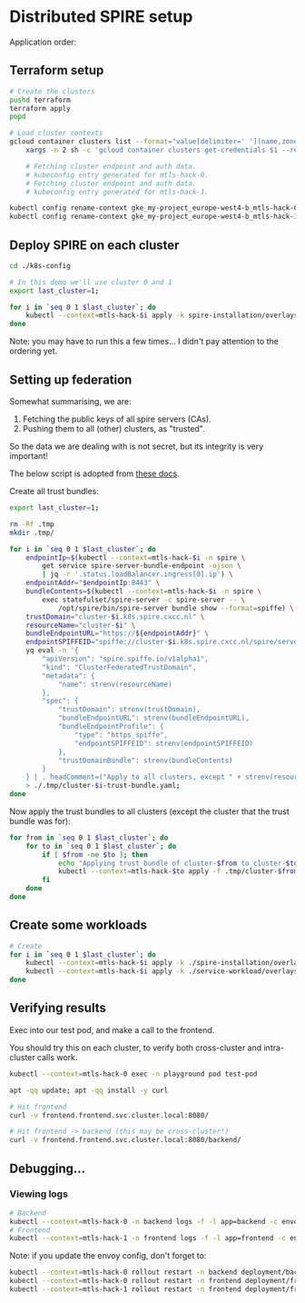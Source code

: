 # Distributed SPIRE setup

Application order:

## Terraform setup
```sh
# Create the clusters
pushd terraform
terraform apply
popd

# Load cluster contexts
gcloud container clusters list --format="value[delimiter=' '](name,zone)" | \
    xargs -n 2 sh -c 'gcloud container clusters get-credentials $1 --region=$2 --dns-endpoint' sh

    # Fetching cluster endpoint and auth data.
    # kubeconfig entry generated for mtls-hack-0.
    # Fetching cluster endpoint and auth data.
    # kubeconfig entry generated for mtls-hack-1.

kubectl config rename-context gke_my-project_europe-west4-b_mtls-hack-0 mtls-hack-0
kubectl config rename-context gke_my-project_europe-west4-b_mtls-hack-1 mtls-hack-1
```

## Deploy SPIRE on each cluster

```sh
cd ./k8s-config

# In this demo we'll use cluster 0 and 1
export last_cluster=1;

for i in `seq 0 1 $last_cluster`; do
    kubectl --context=mtls-hack-$i apply -k spire-installation/overlays/cluster-$i
done
```

Note: you may have to run this a few times... I didn't pay attention to the ordering yet.

## Setting up federation

Somewhat summarising, we are:

1. Fetching the public keys of all spire servers (CAs).
2. Pushing them to all (other) clusters, as "trusted".

So the data we are dealing with is not secret, but its integrity is very important!

The below script is adopted from [these docs](https://github.com/spiffe/spire-controller-manager/blob/main/demo/scripts/make-cluster-federated-trust-domain.sh).

Create all trust bundles:

```sh
export last_cluster=1;

rm -Rf .tmp
mkdir .tmp/

for i in `seq 0 1 $last_cluster`; do
    endpointIp=$(kubectl --context=mtls-hack-$i -n spire \
        get service spire-server-bundle-endpoint -ojson \
        | jq -r '.status.loadBalancer.ingress[0].ip') \
    endpointAddr="$endpointIp:8443" \
    bundleContents=$(kubectl --context=mtls-hack-$i -n spire \
        exec statefulset/spire-server -c spire-server -- \
            /opt/spire/bin/spire-server bundle show --format=spiffe) \
    trustDomain="cluster-$i.k8s.spire.cxcc.nl" \
    resourceName="cluster-$i" \
    bundleEndpointURL="https://${endpointAddr}" \
    endpointSPIFFEID="spiffe://cluster-$i.k8s.spire.cxcc.nl/spire/server" \
    yq eval -n '{
        "apiVersion": "spire.spiffe.io/v1alpha1",
        "kind": "ClusterFederatedTrustDomain",
        "metadata": {
            "name": strenv(resourceName)
        },
        "spec": {
            "trustDomain": strenv(trustDomain),
            "bundleEndpointURL": strenv(bundleEndpointURL),
            "bundleEndpointProfile": {
                "type": "https_spiffe",
                "endpointSPIFFEID": strenv(endpointSPIFFEID)
            },
            "trustDomainBundle": strenv(bundleContents)
        }
    } | . headComment=("Apply to all clusters, except " + strenv(resourceName))' \
    > ./.tmp/cluster-$i-trust-bundle.yaml;
done
```

Now apply the trust bundles to all clusters (except the cluster that the trust bundle was for):

```sh
for from in `seq 0 1 $last_cluster`; do
    for to in `seq 0 1 $last_cluster`; do
        if [ $from -ne $to ]; then
            echo "Applying trust bundle of cluster-$from to cluster-$to";
            kubectl --context=mtls-hack-$to apply -f .tmp/cluster-$from-trust-bundle.yaml
        fi
    done
done
```

## Create some workloads

```sh
# Create
for i in `seq 0 1 $last_cluster`; do
    kubectl --context=mtls-hack-$i apply -k ./spire-installation/overlays/cluster-$i
    kubectl --context=mtls-hack-$i apply -k ./service-workload/overlays/cluster-$i
done
```

## Verifying results

Exec into our test pod, and make a call to the frontend.

You should try this on each cluster, to verify both cross-cluster and intra-cluster calls work.

```sh
kubectl --context=mtls-hack-0 exec -n playground pod test-pod

apt -qq update; apt -qq install -y curl

# Hit frontend
curl -v frontend.frontend.svc.cluster.local:8080/

# Hit frontend -> backend (this may be cross-cluster!)
curl -v frontend.frontend.svc.cluster.local:8080/backend/
```

## Debugging...

### Viewing logs
```sh
# Backend
kubectl --context=mtls-hack-0 -n backend logs -f -l app=backend -c envoy --tail -1
# Frontend
kubectl --context=mtls-hack-1 -n frontend logs -f -l app=frontend -c envoy --tail -1
```

Note: if you update the envoy config, don't forget to:

```sh
kubectl --context=mtls-hack-0 rollout restart -n backend deployment/backend
kubectl --context=mtls-hack-0 rollout restart -n frontend deployment/frontend
kubectl --context=mtls-hack-1 rollout restart -n frontend deployment/frontend
```
